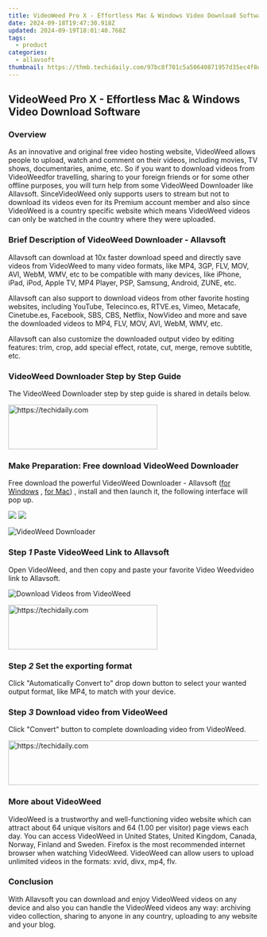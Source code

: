 ```yaml
---
title: VideoWeed Pro X - Effortless Mac & Windows Video Download Software
date: 2024-09-18T19:47:30.918Z
updated: 2024-09-19T18:01:40.768Z
tags:
  - product
categories:
  - allavsoft
thumbnail: https://thmb.techidaily.com/97bc8f701c5a50640871957d35ec4f8e16308c84bcc3926e5048675a7dfb62d5.png
---
```


## VideoWeed Pro X - Effortless Mac & Windows Video Download Software

### Overview

As an innovative and original free video hosting website, VideoWeed allows people to upload, watch and comment on their videos, including movies, TV shows, documentaries, anime, etc. So if you want to download videos from VideoWeedfor travelling, sharing to your foreign friends or for some other offline purposes, you will turn help from some VideoWeed Downloader like Allavsoft. SinceVideoWeed only supports users to stream but not to download its videos even for its Premium account member and also since VideoWeed is a country specific website which means VideoWeed videos can only be watched in the country where they were uploaded.

### Brief Description of VideoWeed Downloader - Allavsoft

Allavsoft can download at 10x faster download speed and directly save videos from VideoWeed to many video formats, like MP4, 3GP, FLV, MOV, AVI, WebM, WMV, etc to be compatible with many devices, like iPhone, iPad, iPod, Apple TV, MP4 Player, PSP, Samsung, Android, ZUNE, etc.

Allavsoft can also support to download videos from other favorite hosting websites, including YouTube, Telecinco.es, RTVE.es, Vimeo, Metacafe, Cinetube.es, Facebook, SBS, CBS, Netflix, NowVideo and more and save the downloaded videos to MP4, FLV, MOV, AVI, WebM, WMV, etc.

Allavsoft can also customize the downloaded output video by editing features: trim, crop, add special effect, rotate, cut, merge, remove subtitle, etc.

### VideoWeed Downloader Step by Step Guide

The VideoWeed Downloader step by step guide is shared in details below.

<!-- affiliate ads begin -->
<a href="https://appsumo.8odi.net/c/5597632/2137393/7443" target="_top" id="2137393">
  <img src="//a.impactradius-go.com/display-ad/7443-2137393" border="0" alt="https://techidaily.com" width="300" height="90"/>
</a>
<img height="0" width="0" src="https://appsumo.8odi.net/i/5597632/2137393/7443" style="position:absolute;visibility:hidden;" border="0" />
<!-- affiliate ads end -->

### Make Preparation: Free download VideoWeed Downloader

Free download the powerful VideoWeed Downloader - Allavsoft ([for Windows](https://tools.techidaily.com/allavsoft/products/) , [for Mac](https://tools.techidaily.com/allavsoft/products/)) , install and then launch it, the following interface will pop up.

[![](https://www.allavsoft.com/how-to/../images/how-to/free-download-win.jpg)](https://tools.techidaily.com/allavsoft/products/) [![](https://www.allavsoft.com/how-to/../images/how-to/free-download-mac.jpg)](https://tools.techidaily.com/allavsoft/products/)

![VideoWeed Downloader](https://www.allavsoft.com/how-to/../images/allavsoft/screen-shot-600.jpg)

### Step _1_ Paste VideoWeed Link to Allavsoft

Open VideoWeed, and then copy and paste your favorite Video Weedvideo link to Allavsoft.

![Download Videos from VideoWeed](https://www.allavsoft.com/how-to/../images/how-to/videoweed-downloader/download-videos-from-videoweed.jpg)

<!-- affiliate ads begin -->
<a href="https://aligracehair.sjv.io/c/5597632/1948876/19272" target="_top" id="1948876">
  <img src="//a.impactradius-go.com/display-ad/19272-1948876" border="0" alt="https://techidaily.com" width="300" height="90"/>
</a>
<img height="0" width="0" src="https://aligracehair.sjv.io/i/5597632/1948876/19272" style="position:absolute;visibility:hidden;" border="0" />
<!-- affiliate ads end -->

### Step _2_ Set the exporting format

Click "Automatically Convert to" drop down button to select your wanted output format, like MP4, to match with your device.

### Step _3_ Download video from VideoWeed

Click "Convert" button to complete downloading video from VideoWeed.

<!-- affiliate ads begin -->
<a href="https://appsumo.8odi.net/c/5597632/2111967/7443" target="_top" id="2111967">
  <img src="//a.impactradius-go.com/display-ad/7443-2111967" border="0" alt="https://techidaily.com" width="728" height="90"/>
</a>
<img height="0" width="0" src="https://appsumo.8odi.net/i/5597632/2111967/7443" style="position:absolute;visibility:hidden;" border="0" />
<!-- affiliate ads end -->

### More about VideoWeed

VideoWeed is a trustworthy and well-functioning video website which can attract about 64 unique visitors and 64 (1.00 per visitor) page views each day. You can access VideoWeed in United States, United Kingdom, Canada, Norway, Finland and Sweden. Firefox is the most recommended internet browser when watching VideoWeed. VideoWeed can allow users to upload unlimited videos in the formats: xvid, divx, mp4, flv.

### Conclusion

With Allavsoft you can download and enjoy VideoWeed videos on any device and also you can handle the VideoWeed videos any way: archiving video collection, sharing to anyone in any country, uploading to any website and your blog.

<ins class="adsbygoogle"
     style="display:block"
     data-ad-format="autorelaxed"
     data-ad-client="ca-pub-7571918770474297"
     data-ad-slot="1223367746"></ins>

<ins class="adsbygoogle"
     style="display:block"
     data-ad-client="ca-pub-7571918770474297"
     data-ad-slot="8358498916"
     data-ad-format="auto"
     data-full-width-responsive="true"></ins>
